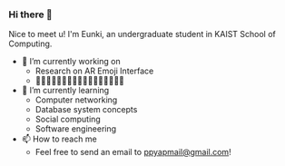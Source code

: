 ### Hi there 👋

Nice to meet u! I'm Eunki, an undergraduate student in KAIST School of Computing.

- 🔭 I’m currently working on
  - Research on AR Emoji Interface
  - 🦄🦄🦄🦄🦄🦄🦄🦄🦄🦄🦄🦄🦄🦄🦄🦄🦄
- 🌱 I’m currently learning 
  - Computer networking
  - Database system concepts
  - Social computing
  - Software engineering
- 📫 How to reach me
  - Feel free to send an email to ppyapmail@gmail.com!

<!--
**eunkiyomi/eunkiyomi** is a ✨ _special_ ✨ repository because its `README.md` (this file) appears on your GitHub profile.

Here are some ideas to get you started:

- 🔭 I’m currently working on ...
- 🌱 I’m currently learning ...
- 👯 I’m looking to collaborate on ...
- 🤔 I’m looking for help with ...
- 💬 Ask me about ...
- 📫 How to reach me: ...
- 😄 Pronouns: ...
- ⚡ Fun fact: ...
-->
